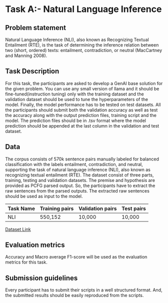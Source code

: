 # Task A:- Natural Language Inference

## Problem statement

Natural Language Inference (NLI), also known as
Recognizing Textual Entailment (RTE), is the task of determining the
inference relation between two (short, ordered) texts: entailment,
contradiction, or neutral (MacCartney and Manning 2008).

## Task Description

For this task, the participants are
asked to develop a GenAI base solution for the given problem. You can
use any small version of llama and it should be fine-tuned(instruction
tuning) only with the training dataset and the validation dataset should
be used to tune the hyperparameters of the model. Finally, the model
performance has to be tested on test datasets. All the participants
should submit both the validation accuracy as well as test the accuracy
along with the output prediction files, training script and the model.
The prediction files should be in .tsv format where the model prediction
should be appended at the last column in the validation and test
dataset.

## Data

The corpus consists of 570k sentence pairs manually labeled for balanced
classification with the labels entailment, contradiction, and neutral,
supporting the task of natural language inference (NLI), also known as
recognizing textual entailment (RTE). The dataset consist of three
parts, training, testing and validation datasets. The premise and
hypothesis are provided as PCFG parsed output. So, the participants have
to extract the raw sentences from the parsed outputs. The extracted raw
sentences should be used as input to the model.

| Task Name | Training pairs | Validation pairs | Test pairs |
|-----------|----------------|------------------|------------|
| NLI       | 550,152        | 10,000           | 10,000     |

[Dataset Link](https://drive.google.com/file/d/14kplogWzU2JsIB04ENeLtgtYTt0kYyxU/view?usp=sharing)

## Evaluation metrics

Accuracy and Macro average F1-score will be used as the evaluation metrics for this task.

## Submission guidelines

Every participant has to submit their scripts in a well structured
format. And, the submitted results should be easily reproduced from the
scripts.
